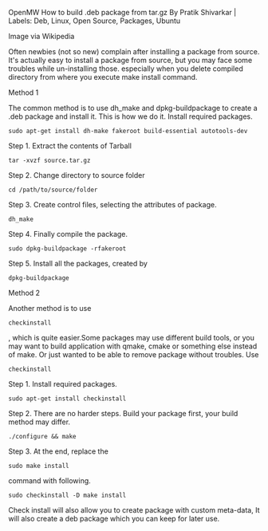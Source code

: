 OpenMW
 How to build .deb package from tar.gz
By Pratik Shivarkar | Labels: Deb, Linux, Open Source, Packages, Ubuntu


Image via Wikipedia

Often newbies (not so new) complain after installing a package from source. It's actually easy to install a package from source, but you may face some troubles while un-installing those. especially when you delete compiled directory from where you execute make install command.


Method 1

The common method is to use dh_make and dpkg-buildpackage to create a .deb package and install it. This is how we do it.
Install required packages.

    sudo apt-get install dh-make fakeroot build-essential autotools-dev



Step 1.
Extract the contents of Tarball

    tar -xvzf source.tar.gz



Step 2.
Change directory to source folder

    cd /path/to/source/folder



Step 3.
Create control files, selecting the attributes of package.

    dh_make


Step 4.
Finally compile the package.

    sudo dpkg-buildpackage -rfakeroot


Step 5.
Install all the packages, created by

    dpkg-buildpackage



Method 2

Another method is to use

    checkinstall

, which is quite easier.Some packages may use different build tools, or you may want to build application with qmake, cmake or something else instead of make. Or just wanted to be able to remove package without troubles. Use

    checkinstall


Step 1. Install required packages.

    sudo apt-get install checkinstall


Step 2.
There are no harder steps. Build your package first, your build method may differ.

    ./configure && make


Step 3.
At the end, replace the

    sudo make install

command with following.

    sudo checkinstall -D make install


Check install will also allow you to create package with custom meta-data, It will also create a deb package which you can keep for later use.